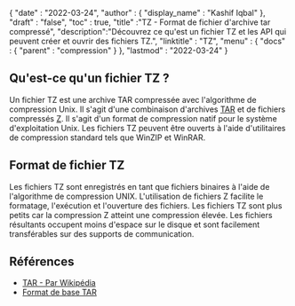 {
  "date" : "2022-03-24",
  "author" : {
    "display_name" : "Kashif Iqbal"
},
  "draft" : "false",
  "toc" : true,
  "title" :"TZ - Format de fichier d'archive tar compressé",
  "description":"Découvrez ce qu'est un fichier TZ et les API qui peuvent créer et ouvrir des fichiers TZ.",
  "linktitle" : "TZ",
  "menu" : {
    "docs" : {
      "parent" : "compression"
}
},
  "lastmod" : "2022-03-24"
}

## Qu'est-ce qu'un fichier TZ ?

Un fichier TZ est une archive TAR compressée avec l'algorithme de compression Unix. Il s'agit d'une combinaison d'archives [TAR](/fr/compression/tar/) et de fichiers compressés [Z](/fr/compression/z/). Il s'agit d'un format de compression natif pour le système d'exploitation Unix. Les fichiers TZ peuvent être ouverts à l'aide d'utilitaires de compression standard tels que WinZIP et WinRAR.

## Format de fichier TZ

Les fichiers TZ sont enregistrés en tant que fichiers binaires à l'aide de l'algorithme de compression UNIX. L'utilisation de fichiers Z facilite le formatage, l'exécution et l'ouverture des fichiers. Les fichiers TZ sont plus petits car la compression Z atteint une compression élevée. Les fichiers résultants occupent moins d'espace sur le disque et sont facilement transférables sur des supports de communication.

## Références

* [TAR - Par Wikipédia](https://en.wikipedia.org/wiki/Tar_(computing))
* [Format de base TAR](https://www.gnu.org/software/tar/manual/html_node/Standard.html)

